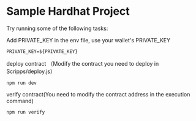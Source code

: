 # Sample Hardhat Project


Try running some of the following tasks:

Add PRIVATE_KEY in the env file, use your wallet's PRIVATE_KEY

```
PRIVATE_KEY=${PRIVATE_KEY}
```


deploy contract
（Modify the contract you need to deploy in Scripps/deploy.js）
```shell
npm run dev
```

verify contract(You need to modify the contract address in the execution command)

```shell
npm run verify
```

